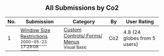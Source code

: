 ﻿<div align="center">

## All Submissions by Co2

</div>

No.  | Submission | Category | By   | User Rating
---- | ---------- | -------- | ---- | -----------
1 | [Window Size Restrictions<br /><sup>2000-05-23 17:29:08</sup>](https://github.com/Planet-Source-Code/co2-window-size-restrictions__1-8281) | [Custom Controls/ Forms/  Menus<br /><sup>Visual Basic</sup>](../ByCategory/custom-controls-forms-menus__1-4.md) | Co2 | 4.8 (24 globes from 5 users)
